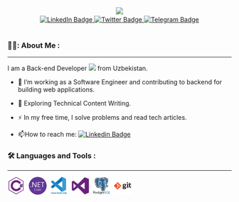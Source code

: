 
<div id="header" align="center">
  <img src="https://media2.giphy.com/media/qgQUggAC3Pfv687qPC/giphy.gif?cid=ecf05e476ynwonj2nns1bo7u1fa6vjdzs5y3y808ymx4prg0&rid=giphy.gif&ct=g" width="350"/>
</div>

<div id="badges" align="center">
  <a href="https://www.linkedin.com/in/otabek-zadaev-22b41a234/">
    <img src="https://img.shields.io/badge/LinkedIn-blue?style=for-the-badge&logo=linkedin&logoColor=white" alt="LinkedIn Badge"/>
  </a>  
  <a href="https://twitter.com/zadaevotabek">
    <img src="https://img.shields.io/badge/Twitter-blue?style=for-the-badge&logo=twitter&logoColor=white" alt="Twitter Badge"/>
  </a>  
  <a href="https://t.me/cyberozi">
    <img src="https://img.shields.io/badge/Telegram-blue?style=for-the-badge&logo=telegram&logoColor=white" alt = "Telegram Badge"/>
  <a>
    
  </a>
</div>

<div align = "center">
 <img src="https://komarev.com/ghpvc/?username=zadaev&style=flat-square&color=blue" alt=""/>
  </div>
  
  ### 👨‍💻: About Me : 
  ---
 
  I am a Back-end Developer <img src="https://media.giphy.com/media/WUlplcMpOCEmTGBtBW/giphy.gif" width="40"> from Uzbekistan.
   
  
  - :telescope: I’m working as a Software Engineer and contributing to  backend for building web applications.

  - :seedling: Exploring Technical Content Writing.

  - :zap: In my free time, I solve problems and read tech articles.

  - :mailbox:How to reach me: [![Linkedin Badge](https://img.shields.io/badge/-zadaev-blue?style=flat&logo=Linkedin&logoColor=white)](https://www.linkedin.com/in/otabek-zadaev-22b41a234/)
  

### :hammer_and_wrench: Languages and Tools :
---
<div>
 
   <img src="https://raw.githubusercontent.com/devicons/devicon/2ae2a900d2f041da66e950e4d48052658d850630/icons/csharp/csharp-line.svg" title="CSharp" alt="CSharp" width="40" height="40"/>&nbsp;
  <img src="https://raw.githubusercontent.com/devicons/devicon/2ae2a900d2f041da66e950e4d48052658d850630/icons/dotnetcore/dotnetcore-original.svg" title=".Netcore" alt=".Netcore" width="40" height="40"/>&nbsp;
   <img src="https://raw.githubusercontent.com/devicons/devicon/2ae2a900d2f041da66e950e4d48052658d850630/icons/vscode/vscode-original-wordmark.svg" title=".Net" alt="vscode" width="40" height="40"/>&nbsp;
  <img src="https://raw.githubusercontent.com/devicons/devicon/2ae2a900d2f041da66e950e4d48052658d850630/icons/visualstudio/visualstudio-plain.svg" title="VisualStudio" alt="VisualStudio" width="40" height="40"/>&nbsp;
   <img src="https://raw.githubusercontent.com/devicons/devicon/2ae2a900d2f041da66e950e4d48052658d850630/icons/postgresql/postgresql-original-wordmark.svg"  title="PostgreSql" alt="PostgreSql" width="40" height="40"/>&nbsp; 
 <img src="https://github.com/devicons/devicon/blob/master/icons/git/git-original-wordmark.svg" title="Git" alt="Git" width="40" height="40"/>&nbsp;
</div>



<!--
**zadaev/zadaev** is a ✨ _special_ ✨ repository because its `README.md` (this file) appears on your GitHub profile.

Here are some ideas to get you started:

- 🔭 I’m currently working on ...
- 🌱 I’m currently learning ...
- 👯 I’m looking to collaborate on ...
- 🤔 I’m looking for help with ...
- 💬 Ask me about ...
- 📫 How to reach me: ...
- 😄 Pronouns: ...
- ⚡ Fun fact: ...
-->

